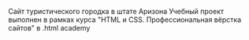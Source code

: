 Сайт туристического городка в штате Аризона
Учебный проект выполнен в рамках курса "HTML и CSS. Профессиональная вёрстка сайтов" в .html academy 

